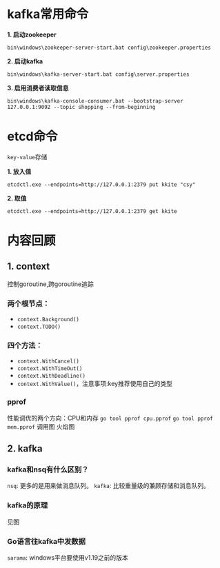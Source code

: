 # kafka常用命令

**1. 启动zookeeper**
```
bin\windows\zookeeper-server-start.bat config\zookeeper.properties
```

**2. 启动kafka**
```
bin\windows\kafka-server-start.bat config\server.properties
```

**3. 启用消费者读取信息**
```
bin\windows\kafka-console-consumer.bat --bootstrap-server 127.0.0.1:9092 --topic shopping --from-beginning
```

# etcd命令
`key-value`存储

**1. 放入值**
```
etcdctl.exe --endpoints=http://127.0.0.1:2379 put kkite "csy"
```

**2. 取值**
```
etcdctl.exe --endpoints=http://127.0.0.1:2379 get kkite
```

# 内容回顾

## 1. context

控制goroutine,跨goroutine追踪
### 两个根节点：

- `context.Background()` 
- `context.TODO()`

### 四个方法：
- `context.WithCancel()`
- `context.WithTimeOut()`
- `context.WithDeadline()`
- `context.WithValue()`，注意事项:key推荐使用自己的类型

### pprof
性能调优的两个方向：CPU和内存
`go tool pprof cpu.pprof`
`go tool pprof mem.pprof`
调用图
火焰图

## 2. kafka

### kafka和nsq有什么区别？

`nsq`: 更多的是用来做消息队列。
`kafka`: 比较重量级的兼顾存储和消息队列。

### kafka的原理

见图

### Go语言往kafka中发数据

`sarama`:
windows平台要使用v1.19之前的版本